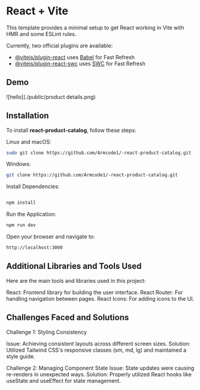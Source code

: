 # React + Vite

This template provides a minimal setup to get React working in Vite with HMR and some ESLint rules.

Currently, two official plugins are available:

- [@vitejs/plugin-react](https://github.com/vitejs/vite-plugin-react/blob/main/packages/plugin-react/README.md) uses [Babel](https://babeljs.io/) for Fast Refresh
- [@vitejs/plugin-react-swc](https://github.com/vitejs/vite-plugin-react-swc) uses [SWC](https://swc.rs/) for Fast Refresh
## Demo

![hello](./public/product details.png)



## Installation

To install **react-product-catalog**, follow these steps:

Linux and macOS:

```bash
sudo git clone https://github.com/Armcode1/-react-product-catalog.git
```

Windows:

```bash
git clone https://github.com/Armcode1/-react-product-catalog.git
```

Install Dependencies:
```bash

npm install
```
Run the Application:
```bash
npm run dev
```
Open your browser and navigate to:
```bash
http://localhost:3000
```

 ## Additional Libraries and Tools Used

Here are the main tools and libraries used in this project:

React: Frontend library for building the user interface.
React Router: For handling navigation between pages.
React Icons: For adding icons to the UI.

 ## Challenges Faced and Solutions

Challenge 1: Styling Consistency

Issue: Achieving consistent layouts across different screen sizes.
Solution: Utilized Tailwind CSS's responsive classes (sm, md, lg) and maintained a style guide.

Challenge 2: Managing Component State
Issue: State updates were causing re-renders in unexpected ways.
Solution: Properly utilized React hooks like useState and useEffect for state management.

